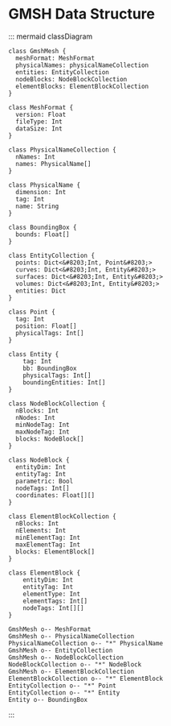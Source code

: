 # GMSH Data Structure

::: mermaid
classDiagram

    class GmshMesh {
      meshFormat: MeshFormat
      physicalNames: physicalNameCollection
      entities: EntityCollection
      nodeBlocks: NodeBlockCollection
      elementBlocks: ElementBlockCollection
    }

    class MeshFormat {
      version: Float
      fileType: Int
      dataSize: Int
    }

    class PhysicalNameCollection {
      nNames: Int
      names: PhysicalName[]
    }

    class PhysicalName {
      dimension: Int
      tag: Int
      name: String
    }

    class BoundingBox {
      bounds: Float[]
    }

    class EntityCollection {
      points: Dict<&#8203;Int, Point&#8203;>
      curves: Dict<&#8203;Int, Entity&#8203;>
      surfaces: Dict<&#8203;Int, Entity&#8203;>
      volumes: Dict<&#8203;Int, Entity&#8203;>
      entities: Dict
    }

    class Point {
      tag: Int
      position: Float[]
      physicalTags: Int[]
    }

    class Entity {
        tag: Int
        bb: BoundingBox
        physicalTags: Int[]
        boundingEntities: Int[]
    }

    class NodeBlockCollection {
      nBlocks: Int
      nNodes: Int
      minNodeTag: Int
      maxNodeTag: Int
      blocks: NodeBlock[]
    }

    class NodeBlock {
      entityDim: Int
      entityTag: Int
      parametric: Bool
      nodeTags: Int[]
      coordinates: Float[][]
    }

    class ElementBlockCollection {
      nBlocks: Int
      nElements: Int
      minElementTag: Int
      maxElementTag: Int
      blocks: ElementBlock[]
    }

    class ElementBlock {
        entityDim: Int
        entityTag: Int
        elementType: Int
        elementTags: Int[]
        nodeTags: Int[][]
    }

    GmshMesh o-- MeshFormat
    GmshMesh o-- PhysicalNameCollection
    PhysicalNameCollection o-- "*" PhysicalName
    GmshMesh o-- EntityCollection
    GmshMesh o-- NodeBlockCollection
    NodeBlockCollection o-- "*" NodeBlock
    GmshMesh o-- ElementBlockCollection
    ElementBlockCollection o-- "*" ElementBlock
    EntityCollection o-- "*" Point
    EntityCollection o-- "*" Entity
    Entity o-- BoundingBox
:::
